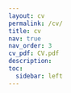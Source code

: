 ```yaml
---
layout: cv
permalink: /cv/
title: cv
nav: true
nav_order: 3
cv_pdf: CV.pdf
description:
toc:
  sidebar: left
---
```

